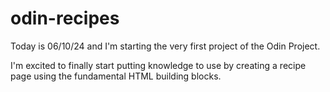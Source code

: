 # odin-recipes

Today is 06/10/24 and I'm starting the very first project of the Odin Project.

I'm excited to finally start putting knowledge to use by creating a recipe page using the fundamental HTML building blocks.